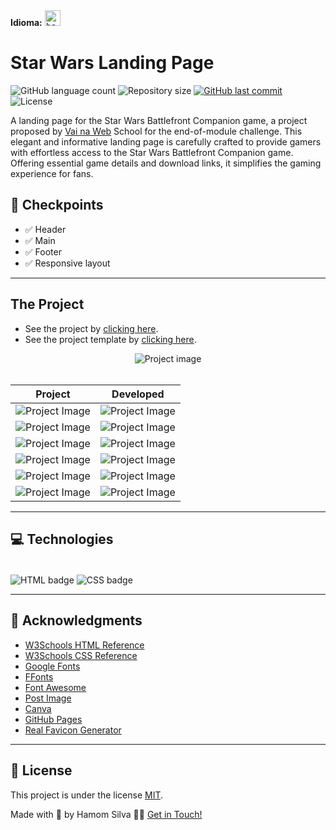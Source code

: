 <div>
  <b>Idioma:</b>
  <kbd title="Switch language">
    <a href="https://github.com/hamomgs/star-wars-landing-page/blob/main/README-ptBR.md" title="Trocar idioma" target="_blank">
      <img width="25em" alt="bandeira do brasil" src="https://i.postimg.cc/kXW8wM7p/download-38.png" />
    </a>
  </kbd>
</div>

# Star Wars Landing Page
<p>
  <img alt="GitHub language count" src="https://img.shields.io/github/languages/count/hamomgs/star-wars-landing-page?color=%2304D361" />

  <img alt="Repository size" src="https://img.shields.io/github/repo-size/hamomgs/star-wars-landing-page" />
  
  <a href="https://github.com/tgmarinho/README-ecoleta/commits/master">
    <img alt="GitHub last commit" src="https://img.shields.io/github/last-commit/hamomgs/star-wars-landing-page" />
  </a>
    
   <img alt="License" src="https://img.shields.io/badge/license-MIT-brightgreen" />
</p>

A landing page for the Star Wars Battlefront Companion game, a project proposed by [Vai na Web](https://www.vainaweb.com.br) School for the end-of-module challenge. This elegant and informative landing page is carefully crafted to provide gamers with effortless access to the Star Wars Battlefront Companion game. Offering essential game details and download links, it simplifies the gaming experience for fans.

## 📍 Checkpoints

- ✅ Header
- ✅ Main
- ✅ Footer
- ✅ Responsive layout

---

## The Project

- See the project by [clicking here](https://hamomgs.github.io/star-wars-landing-page/).
- See the project template by [clicking here](https://xd.adobe.com/view/aaf75fc2-eba3-41ec-bc48-de80d0615154-ffa4/).

<div align="center">
 <img src="https://i.postimg.cc/jjLRRTBw/Captura-de-tela-2022-05-22-020537.png" alt="Project image" />
</div>
<br/>

|  Project | Developed |
|----------|-----------------|
| ![Project Image](https://i.postimg.cc/jjLRRTBw/Captura-de-tela-2022-05-22-020537.png) | ![Project Image](https://i.postimg.cc/jjLRRTBw/Captura-de-tela-2022-05-22-020537.png) |
| ![Project Image](https://i.postimg.cc/kX8QYDCj/imagem-2022-05-22-135357606.png) | ![Project Image](https://i.postimg.cc/kX8QYDCj/imagem-2022-05-22-135357606.png) |
| ![Project Image](https://i.postimg.cc/mDfzHyzB/image.png) | ![Project Image](https://i.postimg.cc/mDfzHyzB/image.png) |
| ![Project Image](https://i.postimg.cc/ZnPMSH3R/image.png) | ![Project Image](https://i.postimg.cc/ZnPMSH3R/image.png) |
| ![Project Image](https://i.postimg.cc/NMJDtnCp/imagem-2022-05-22-140050344.png) | ![Project Image](https://i.postimg.cc/NMJDtnCp/imagem-2022-05-22-140050344.png) |
| ![Project Image](https://i.postimg.cc/pdkYQ7vR/imagem-2022-05-22-140137302.png) | ![Project Image](https://i.postimg.cc/pdkYQ7vR/imagem-2022-05-22-140137302.png) |

---

## 💻 Technologies

<div style="display: inline_block"><br>
 <img align="center" alt="HTML badge" src="https://img.shields.io/badge/HTML5-E34F26?style=for-the-badge&logo=html5&logoColor=white" />
 <img align="center" alt="CSS badge" src="https://img.shields.io/badge/CSS3-1572B6?style=for-the-badge&logo=css3&logoColor=white" />
</div>

---

## 💚 Acknowledgments

* [W3Schools HTML Reference](https://www.w3schools.com/tags/)
* [W3Schools CSS Reference](https://www.w3schools.com/cssref/)
* [Google Fonts](https://fonts.google.com)
* [FFonts](www.ffonts.net/)
* [Font Awesome](https://fontawesome.com)
* [Post Image](https://postimages.org)
* [Canva](https://canva.com)
* [GitHub Pages](https://pages.github.com)
* [Real Favicon Generator](https://realfavicongenerator.net)

---

## 📝 License

This project is under the license [MIT](https://github.com/hamomgs/star-wars-landing-page/blob/main/LICENCE.md).

Made with 💙 by Hamom Silva 👋🏽 [Get in Touch!](https://www.linkedin.com/in/hamomgs/)
